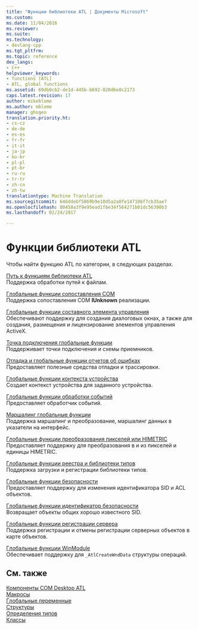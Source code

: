```yaml
---
title: "Функции библиотеки ATL | Документы Microsoft"
ms.custom: 
ms.date: 11/04/2016
ms.reviewer: 
ms.suite: 
ms.technology:
- devlang-cpp
ms.tgt_pltfrm: 
ms.topic: reference
dev_langs:
- C++
helpviewer_keywords:
- functions [ATL]
- ATL, global functions
ms.assetid: 69db0cb2-de1d-445b-b692-020d6e8c2173
caps.latest.revision: 17
author: mikeblome
ms.author: mblome
manager: ghogen
translation.priority.ht:
- cs-cz
- de-de
- es-es
- fr-fr
- it-it
- ja-jp
- ko-kr
- pl-pl
- pt-br
- ru-ru
- tr-tr
- zh-cn
- zh-tw
translationtype: Machine Translation
ms.sourcegitcommit: 646ddebf5069b9e10d5a2a0fe147186f7cb35ae7
ms.openlocfilehash: 80458a3f9e95ead1fbe34f564271b01dc56390b3
ms.lasthandoff: 02/24/2017

---
```

# <a name="atl-functions"></a>Функции библиотеки ATL


Чтобы найти функцию ATL по категории, в следующих разделах.  
  
 [Путь к функциям библиотеки ATL](../../atl/reference/com-map-global-functions.md)  
 Поддержка обработки путей к файлам.
 
 [Глобальные функции сопоставления COM](../../atl/reference/com-map-global-functions.md)  
 Поддержка сопоставления COM **IUnknown** реализации.  
  
 [Глобальные функции составного элемента управления](../../atl/reference/composite-control-global-functions.md)  
 Обеспечивают поддержку для создания диалоговых окнах, а также для создания, размещения и лицензирование элементов управления ActiveX.  
  
 [Точка подключения глобальные функции](../../atl/reference/connection-point-global-functions.md)  
 Поддерживает точки подключения и схемы приемников.  
  
 [Отладка и глобальные функции отчетов об ошибках](../../atl/reference/debugging-and-error-reporting-global-functions.md)  
 Предоставляет полезные средства отладки и трассировки.  
  
 [Глобальные функции контекста устройства](../../atl/reference/device-context-global-functions.md)  
 Создает контекст устройства для заданного устройства.  
  
 [Глобальные функции обработки событий](../../atl/reference/event-handling-global-functions.md)  
 Предоставляет обработчик событий.  
  
 [Маршалинг глобальные функции](../../atl/reference/marshaling-global-functions.md)  
 Поддержка маршалинг и преобразование, маршалинг данных в указатели на интерфейс.  
  
 [Глобальные функции преобразования пикселей или HIMETRIC](../../atl/reference/pixel-himetric-conversion-global-functions.md)  
 Предоставляет поддержку для преобразования в и из пикселей и единицы HIMETRIC.  
  
 [Глобальные функции реестра и библиотеки типов](../../atl/reference/registry-and-typelib-global-functions.md)  
 Поддержка загрузки и регистрации библиотеки типов.  
  
 [Глобальные функции безопасности](../../atl/reference/security-global-functions.md)  
 Предоставляет поддержку для изменения идентификатора SID и ACL объектов.  
  
 [Глобальные функции идентификатор безопасности](../../atl/reference/security-identifier-global-functions.md)  
 Возвращает объекты общих хорошо известного SID.  
  
 [Глобальные функции регистрации сервера](../../atl/reference/server-registration-global-functions.md)  
 Поддержка регистрации и отмены регистрации серверных объектов в карте объектов.  
  
 [Глобальные функции WinModule](../../atl/reference/winmodule-global-functions.md)  
 Обеспечивает поддержку для `_AtlCreateWndData` структуры операций.  
  
## <a name="see-also"></a>См. также  
    
 [Компоненты COM Desktop ATL](../../atl/atl-com-desktop-components.md)   
 [Макросы](../../atl/reference/atl-macros.md)   
 [Глобальные переменные](../../atl/reference/atl-global-variables.md)   
 [Структуры](../../atl/reference/atl-structures.md)   
 [Определения типов](../../atl/reference/atl-typedefs.md)   
 [Классы](../../atl/reference/atl-classes.md)


